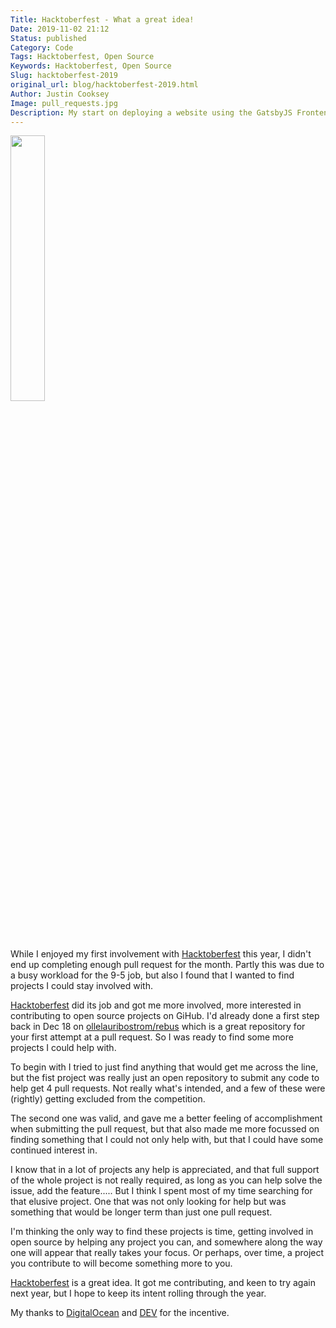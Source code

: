 ```yaml
---
Title: Hacktoberfest - What a great idea!
Date: 2019-11-02 21:12
Status: published
Category: Code
Tags: Hacktoberfest, Open Source
Keywords: Hacktoberfest, Open Source
Slug: hacktoberfest-2019
original_url: blog/hacktoberfest-2019.html
Author: Justin Cooksey
Image: pull_requests.jpg
Description: My start on deploying a website using the GatsbyJS Frontend Framework. Using GatsbyJS version 2 to implement a React-based website.
---
```


<img src="{attach}pull_requests.jpg"  width="33%" height="33%">

While I enjoyed my first involvement with [Hacktoberfest](https://hacktoberfest.digitalocean.com/) this year, I didn't end up completing enough pull request for the month. Partly this was due to a busy workload for the 9-5 job, but also I found that I wanted to find projects I could stay involved with.

[Hacktoberfest](https://hacktoberfest.digitalocean.com/) did its job and got me more involved, more interested in contributing to open source projects on GiHub. I'd already done a first step back in Dec 18 on [ollelauribostrom/rebus](https://github.com/ollelauribostrom/rebus) which is a great repository for your first attempt at a pull request. So I was ready to find some more projects I could help with.

To begin with I tried to just find anything that would get me across the line, but the fist project was really just an open repository to submit any code to help get 4 pull requests. Not really what's intended, and a few of these were (rightly) getting excluded from the competition.

The second one was valid, and gave me a better feeling of accomplishment when submitting the pull request, but that also made me more focussed on finding something that I could not only help with, but that I could have some continued interest in.

I know that in a lot of projects any help is appreciated, and that full support of the whole project is not really required, as long as you can help solve the issue, add the feature..... But I think I spent most of my time searching for that elusive project. One that was not only looking for help but was something that would be longer term than just one pull request.

I'm thinking the only way to find these projects is time, getting involved in open source by helping any project you can, and somewhere along the way one will appear that really takes your focus. Or perhaps, over time, a project you contribute to will become something more to you.

[Hacktoberfest](https://hacktoberfest.digitalocean.com/) is a great idea. It got me contributing, and keen to try again next year, but I hope to keep its intent rolling through the year.

My thanks to [DigitalOcean](https://www.digitalocean.com/) and [DEV](https://dev.to/) for the incentive.
